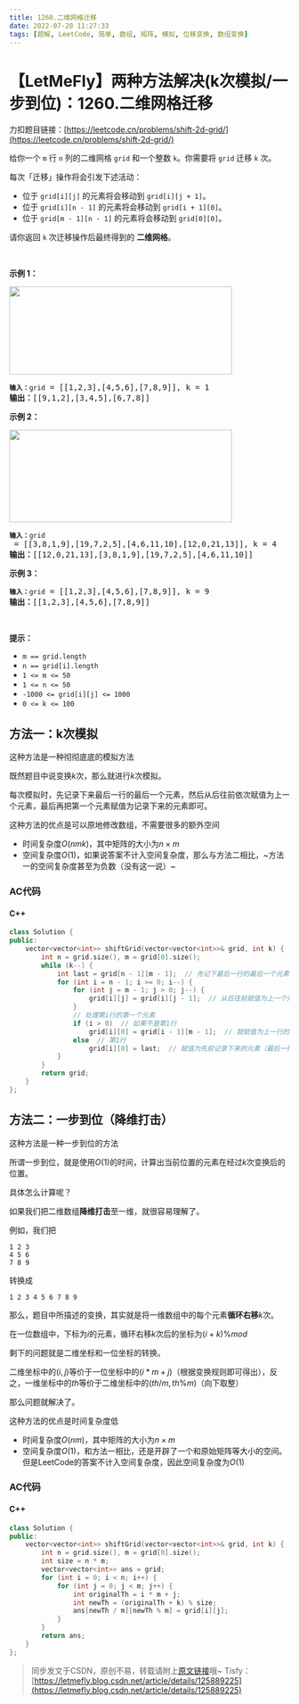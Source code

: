 ```yaml
---
title: 1260.二维网格迁移
date: 2022-07-20 11:27:33
tags: [题解, LeetCode, 简单, 数组, 矩阵, 模拟, 位移变换, 数组变换]
---
```


# 【LetMeFly】两种方法解决(k次模拟/一步到位)：1260.二维网格迁移

力扣题目链接：[https://leetcode.cn/problems/shift-2d-grid/](https://leetcode.cn/problems/shift-2d-grid/)

<p>给你一个 <code>m</code> 行 <code>n</code> 列的二维网格 <code>grid</code> 和一个整数 <code>k</code>。你需要将 <code>grid</code> 迁移 <code>k</code> 次。</p>

<p>每次「迁移」操作将会引发下述活动：</p>

<ul>
	<li>位于 <code>grid[i][j]</code> 的元素将会移动到 <code>grid[i][j + 1]</code>。</li>
	<li>位于 <code>grid[i][n - 1]</code> 的元素将会移动到 <code>grid[i + 1][0]</code>。</li>
	<li>位于 <code>grid[m - 1][n - 1]</code> 的元素将会移动到 <code>grid[0][0]</code>。</li>
</ul>

<p>请你返回 <code>k</code> 次迁移操作后最终得到的 <strong>二维网格</strong>。</p>

<p> </p>

<p><strong>示例 1：</strong></p>

<p><img alt="" src="https://assets.leetcode-cn.com/aliyun-lc-upload/uploads/2019/11/16/e1-1.png" style="height: 158px; width: 400px;" /></p>

<pre>
<code><strong>输入：</strong>grid</code> = [[1,2,3],[4,5,6],[7,8,9]], k = 1
<strong>输出：</strong>[[9,1,2],[3,4,5],[6,7,8]]
</pre>

<p><strong>示例 2：</strong></p>

<p><img alt="" src="https://assets.leetcode-cn.com/aliyun-lc-upload/uploads/2019/11/16/e2-1.png" style="height: 166px; width: 400px;" /></p>

<pre>
<code><strong>输入：</strong>grid</code> = [[3,8,1,9],[19,7,2,5],[4,6,11,10],[12,0,21,13]], k = 4
<strong>输出：</strong>[[12,0,21,13],[3,8,1,9],[19,7,2,5],[4,6,11,10]]
</pre>

<p><strong>示例 3：</strong></p>

<pre>
<code><strong>输入：</strong>grid</code> = [[1,2,3],[4,5,6],[7,8,9]], k = 9
<strong>输出：</strong>[[1,2,3],[4,5,6],[7,8,9]]
</pre>

<p> </p>

<p><strong>提示：</strong></p>

<ul>
	<li><code>m == grid.length</code></li>
	<li><code>n == grid[i].length</code></li>
	<li><code>1 <= m <= 50</code></li>
	<li><code>1 <= n <= 50</code></li>
	<li><code>-1000 <= grid[i][j] <= 1000</code></li>
	<li><code>0 <= k <= 100</code></li>
</ul>


    
## 方法一：k次模拟

这种方法是一种彻彻底底的模拟方法

既然题目中说变换$k$次，那么就进行$k$次模拟。

每次模拟时，先记录下来最后一行的最后一个元素，然后从后往前依次赋值为上一个元素，最后再把第一个元素赋值为记录下来的元素即可。

这种方法的优点是可以原地修改数组，不需要很多的额外空间

+ 时间复杂度$O(nmk)$，其中矩阵的大小为$n\times m$
+ 空间复杂度$O(1)$，如果说答案不计入空间复杂度，那么与方法二相比，~方法一的空间复杂度甚至为负数（没有这一说）~

### AC代码

#### C++

```cpp
class Solution {
public:
    vector<vector<int>> shiftGrid(vector<vector<int>>& grid, int k) {
        int n = grid.size(), m = grid[0].size();
        while (k--) {
            int last = grid[n - 1][m - 1];  // 先记下最后一行的最后一个元素
            for (int i = n - 1; i >= 0; i--) {
                for (int j = m - 1; j > 0; j--) {
                    grid[i][j] = grid[i][j - 1];  // 从后往前赋值为上一个元素
                }
				// 处理第i行的第一个元素
                if (i > 0)  // 如果不是第1行
                    grid[i][0] = grid[i - 1][m - 1];  // 就赋值为上一行的最后一个元素
                else  // 第1行
                    grid[i][0] = last;  // 赋值为先前记录下来的元素（最后一行最后一个）
            }
        }
        return grid;
    }
};
```

## 方法二：一步到位（降维打击）

这种方法是一种一步到位的方法

所谓一步到位，就是使用$O(1)$的时间，计算出当前位置的元素在经过$k$次变换后的位置。

具体怎么计算呢？

如果我们把二维数组**降维打击**至一维，就很容易理解了。

例如，我们把

```
1 2 3
4 5 6
7 8 9
```

转换成

```
1 2 3 4 5 6 7 8 9
```

那么，题目中所描述的变换，其实就是将一维数组中的每个元素**循环右移**$k$次。

在一位数组中，下标为$i$的元素，循环右移$k$次后的坐标为$(i+k) \% mod$

剩下的问题就是二维坐标和一位坐标的转换。

二维坐标中的$(i,j)$等价于一位坐标中的$(i*m+j)$（根据变换规则即可得出），反之，一维坐标中的$th$等价于二维坐标中的$(th/m, th\%m)$（向下取整）

那么问题就解决了。

这种方法的优点是时间复杂度低

+ 时间复杂度$O(nm)$，其中矩阵的大小为$n\times m$
+ 空间复杂度$O(1)$，和方法一相比，还是开辟了一个和原始矩阵等大小的空间。但是LeetCode的答案不计入空间复杂度，因此空间复杂度为$O(1)$

### AC代码

#### C++

```cpp
class Solution {
public:
    vector<vector<int>> shiftGrid(vector<vector<int>>& grid, int k) {
        int n = grid.size(), m = grid[0].size();
        int size = n * m;
        vector<vector<int>> ans = grid;
        for (int i = 0; i < n; i++) {
            for (int j = 0; j < m; j++) {
                int originalTh = i * m + j;
                int newTh = (originalTh + k) % size;
                ans[newTh / m][newTh % m] = grid[i][j];
            }
        }
        return ans;
    }
};
```

> 同步发文于CSDN，原创不易，转载请附上[原文链接](https://blog.letmefly.xyz/2022/07/20/LeetCode%201260.%E4%BA%8C%E7%BB%B4%E7%BD%91%E6%A0%BC%E8%BF%81%E7%A7%BB/)哦~
> Tisfy：[https://letmefly.blog.csdn.net/article/details/125889225](https://letmefly.blog.csdn.net/article/details/125889225)
